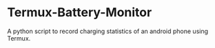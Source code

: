 # Termux-Battery-Monitor
A python script to record charging statistics of an android phone using Termux.
